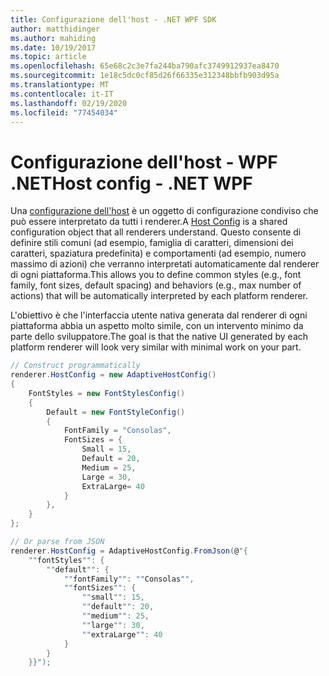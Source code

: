 ```yaml
---
title: Configurazione dell'host - .NET WPF SDK
author: matthidinger
ms.author: mahiding
ms.date: 10/19/2017
ms.topic: article
ms.openlocfilehash: 65e68c2c3e7fa244ba790afc3749912937ea8470
ms.sourcegitcommit: 1e18c5dc0cf85d26f66335e312348bbfb903d95a
ms.translationtype: MT
ms.contentlocale: it-IT
ms.lasthandoff: 02/19/2020
ms.locfileid: "77454034"
---
```

# <a name="host-config---net-wpf"></a><span data-ttu-id="d0205-102">Configurazione dell'host - WPF .NET</span><span class="sxs-lookup"><span data-stu-id="d0205-102">Host config - .NET WPF</span></span>

<span data-ttu-id="d0205-103">Una [configurazione dell'host](../../../rendering-cards/host-config.md) è un oggetto di configurazione condiviso che può essere interpretato da tutti i renderer.</span><span class="sxs-lookup"><span data-stu-id="d0205-103">A [Host Config](../../../rendering-cards/host-config.md) is a shared configuration object that all renderers understand.</span></span> <span data-ttu-id="d0205-104">Questo consente di definire stili comuni (ad esempio, famiglia di caratteri, dimensioni dei caratteri, spaziatura predefinita) e comportamenti (ad esempio, numero massimo di azioni) che verranno interpretati automaticamente dal renderer di ogni piattaforma.</span><span class="sxs-lookup"><span data-stu-id="d0205-104">This allows you to define common styles (e.g., font family, font sizes, default spacing) and behaviors (e.g., max number of actions) that will be automatically interpreted by each platform renderer.</span></span> 

<span data-ttu-id="d0205-105">L'obiettivo è che l'interfaccia utente nativa generata dal renderer di ogni piattaforma abbia un aspetto molto simile, con un intervento minimo da parte dello sviluppatore.</span><span class="sxs-lookup"><span data-stu-id="d0205-105">The goal is that the native UI generated by each platform renderer will look very similar with minimal work on your part.</span></span>

```csharp
// Construct programmatically
renderer.HostConfig = new AdaptiveHostConfig()
{
    FontStyles = new FontStylesConfig()
    {
        Default = new FontStyleConfig()
        {
            FontFamily = "Consolas",
            FontSizes = {
                Small = 15,
                Default = 20,
                Medium = 25,
                Large = 30,
                ExtraLarge= 40
            }
        },
    }
};

// Or parse from JSON
renderer.HostConfig = AdaptiveHostConfig.FromJson(@"{
    ""fontStyles"": {
        ""default"": {
            ""fontFamily"": ""Consolas"",
            ""fontSizes"": {
                ""small"": 15,
                ""default"": 20,
                ""medium"": 25,
                ""large"": 30,
                ""extraLarge"": 40
            }
        }
    }}");
```
